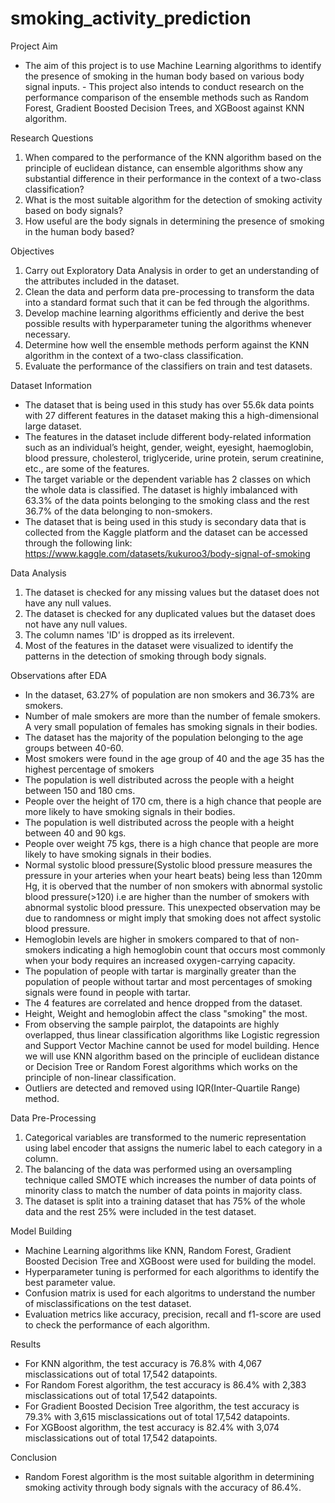 # smoking_activity_prediction

Project Aim
- The aim of this project is to use Machine Learning algorithms to identify the presence of smoking in the human body based on various body signal inputs. - This project also intends to conduct research on the performance comparison of the ensemble methods such as Random Forest, Gradient Boosted Decision Trees, and XGBoost against KNN algorithm.

Research Questions
1. When compared to the performance of the KNN algorithm based on the principle of euclidean distance, can ensemble algorithms show any substantial difference in their performance in the context of a two-class classification?
2. What is the most suitable algorithm for the detection of smoking activity based on body signals?
3. How useful are the body signals in determining the presence of smoking in the human body based?

Objectives
1. Carry out Exploratory Data Analysis in order to get an understanding of the attributes included in the dataset.
2. Clean the data and perform data pre-processing to transform the data into a standard format such that it can be fed through the algorithms.
3. Develop machine learning algorithms efficiently and derive the best possible results with hyperparameter tuning the algorithms whenever necessary.
4. Determine how well the ensemble methods perform against the KNN algorithm in the context of a two-class classification.
5. Evaluate the performance of the classifiers on train and test datasets.

Dataset Information
- The dataset that is being used in this study has over 55.6k data points with 27 different features in the dataset making this a high-dimensional large dataset. 
- The features in the dataset include different body-related information such as an individual’s height, gender, weight, eyesight, haemoglobin, blood pressure, cholesterol, triglyceride, urine protein, serum creatinine, etc., are some of the features. 
- The target variable or the dependent variable has 2 classes on which the whole data is classified. The dataset is highly imbalanced with 63.3% of the data points belonging to the smoking class and the rest 36.7% of the data belonging to non-smokers.
- The dataset that is being used in this study is secondary data that is collected from the Kaggle platform and the dataset can be accessed through the following link:
https://www.kaggle.com/datasets/kukuroo3/body-signal-of-smoking

Data Analysis
1. The dataset is checked for any missing values but the dataset does not have any null values.
2. The dataset is checked for any duplicated values but the dataset does not have any null values.
3. The column names 'ID' is dropped as its irrelevent.
4. Most of the features in the dataset were visualized to identify the patterns in the detection of smoking through body signals.

Observations after EDA
- In the dataset, 63.27% of population are non smokers and 36.73% are smokers.
- Number of male smokers are more than the number of female smokers. A very small population of females has smoking signals in their bodies.
- The dataset has the majority of the population belonging to the age groups between 40-60.
- Most smokers were found in the age group of 40 and the age 35 has the highest percentage of smokers
- The population is well distributed across the people with a height between 150 and 180 cms.
- People over the height of 170 cm, there is a high chance that people are more likely to have smoking signals in their bodies.
- The population is well distributed across the people with a height between 40 and 90 kgs.
- People over weight 75 kgs, there is a high chance that people are more likely to have smoking signals in their bodies.
- Normal systolic blood pressure(Systolic blood pressure measures the pressure in your arteries when your heart beats) being less than 120mm Hg, it is oberved that the number of non smokers with abnormal systolic blood pressure(>120) i.e are higher than the number of smokers with abnormal systolic blood pressure. This unexpected observation may be due to randomness or might imply that smoking does not affect systolic blood pressure.
- Hemoglobin levels are higher in smokers compared to that of non-smokers indicating a high hemoglobin count that occurs most commonly when your body requires an increased oxygen-carrying capacity.
- The population of people with tartar is marginally greater than the population of people without tartar and most percentages of smoking signals were found in people with tartar.
- The 4 features are correlated and hence dropped from the dataset.
- Height, Weight and hemoglobin affect the class "smoking" the most.
- From observing the sample pairplot, the datapoints are highly overlapped, thus linear classification algorithms like Logistic regression and Support Vector Machine cannot be used for model building. Hence we will use KNN algorithm based on the principle of euclidean distance or Decision Tree or Random Forest algorithms which works on the principle of non-linear classification.
- Outliers are detected and removed using IQR(Inter-Quartile Range) method.

Data Pre-Processing
1. Categorical variables are transformed to the numeric representation using label encoder that assigns the numeric label to each category in a column.
2. The balancing of the data was performed using an oversampling technique called SMOTE which increases the number of data points of minority class to match the number of data points in majority class.
3. The dataset is split into a training dataset that has 75% of the whole data and the rest 25% were included in the test dataset.

Model Building
- Machine Learning algorithms like KNN, Random Forest, Gradient Boosted Decision Tree and XGBoost were used for building the model.
- Hyperparameter tuning is performed for each algorithms to identify the best parameter value.
- Confusion matrix is used for each algoritms to understand the number of misclassifications on the test dataset.
- Evaluation metrics like accuracy, precision, recall and f1-score are used to check the performance of each algorithm.

Results
- For KNN algorithm, the test accuracy is 76.8% with 4,067 misclassications out of total 17,542 datapoints.
- For Random Forest algorithm, the test accuracy is 86.4% with 2,383 misclassications out of total 17,542 datapoints.
- For Gradient Boosted Decision Tree algorithm, the test accuracy is 79.3% with 3,615 misclassications out of total 17,542 datapoints.
- For XGBoost algorithm, the test accuracy is 82.4% with 3,074 misclassications out of total 17,542 datapoints.

Conclusion
- Random Forest algorithm is the most suitable algorithm in determining smoking activity through body signals with the accuracy of 86.4%.
